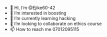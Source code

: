 - 👋 Hi, I’m @Ejike60-42
- 👀 I’m interested in boosting
- 🌱 I’m currently learning hacking
- 💞️ I’m looking to collaborate on ethics course
- 📫 How to reach me 07012095115

<!---
Ejike60-42/Ejike60-42 is a ✨ special ✨ repository because its `README.md` (this file) appears on your GitHub profile.
You can click the Preview link to take a look at your changes.
--->
